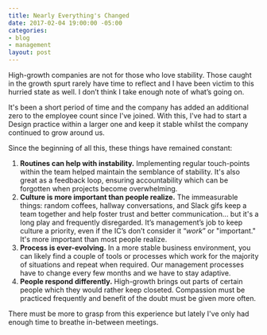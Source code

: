 ```yaml
---
title: Nearly Everything's Changed
date: 2017-02-04 19:00:00 -05:00
categories:
- blog
- management
layout: post
---
```


High-growth companies are not for those who love stability. Those caught in the growth spurt rarely have time to reflect and I have been victim to this hurried state as well. I don’t think I take enough note of what’s going on.

It's been a short period of time and the company has added an additional zero to the employee count since I've joined. With this, I've had to start a Design practice within a larger one and keep it stable whilst the company continued to grow around us.

Since the beginning of all this, these things have remained constant:

1. **Routines can help with instability.** Implementing regular touch-points within the team helped maintain the semblance of stability. It's also great as a feedback loop, ensuring accountability which can be forgotten when projects become overwhelming.
2. **Culture is more important than people realize.** The immeasurable things: random coffees, hallway conversations, and Slack gifs keep a team together and help foster trust and better communication... but it's a long play and frequently disregarded. It’s management’s job to keep culture a priority, even if the IC’s don’t consider it “_work_” or "important." It's more important than most people realize.
3. **Process is ever-evolving.** In a more stable business environment, you can likely find a couple of tools or processes which work for the majority of situations and repeat when required. Our management processes have to change every few months and we have to stay adaptive.
4. **People respond differently.** High-growth brings out parts of certain people which they would rather keep closeted. Compassion must be practiced frequently and benefit of the doubt must be given more often.

There must be more to grasp from this experience but lately I've only had enough time to breathe in-between meetings.
